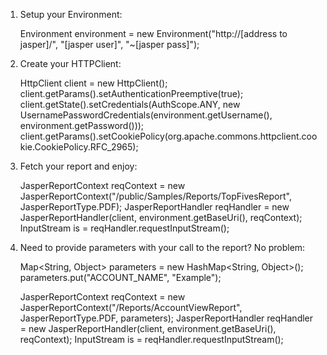 1) Setup your Environment:

	Environment environment = new Environment("http://[address to jasper]/", "[jasper user]", "~[jasper pass]"); 

2) Create your HTTPClient:

	HttpClient client = new HttpClient();
	client.getParams().setAuthenticationPreemptive(true);
	client.getState().setCredentials(AuthScope.ANY, new UsernamePasswordCredentials(environment.getUsername(), environment.getPassword()));
	client.getParams().setCookiePolicy(org.apache.commons.httpclient.cookie.CookiePolicy.RFC_2965);

3) Fetch your report and enjoy:

	JasperReportContext reqContext = new JasperReportContext("/public/Samples/Reports/TopFivesReport", JasperReportType.PDF);
	JasperReportHandler reqHandler = new JasperReportHandler(client, environment.getBaseUri(), reqContext);
	InputStream is = reqHandler.requestInputStream();

4) Need to provide parameters with your call to the report?  No problem:

	Map<String, Object> parameters = new HashMap<String, Object>();
	parameters.put("ACCOUNT_NAME", "Example");
		
	JasperReportContext reqContext = new JasperReportContext("/Reports/AccountViewReport", JasperReportType.PDF, parameters);
	JasperReportHandler reqHandler = new JasperReportHandler(client, environment.getBaseUri(), reqContext);
	InputStream is = reqHandler.requestInputStream();

	     
